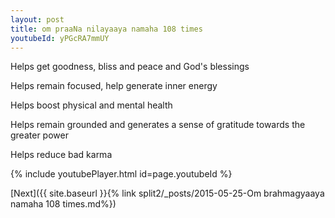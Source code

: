 ```yaml
---
layout: post
title: om praaNa nilayaaya namaha 108 times
youtubeId: yPGcRA7mmUY
---
```

 
 
Helps get goodness, bliss and peace and God's blessings
 
Helps remain focused, help generate inner energy 
 
Helps boost physical and mental health 
 
Helps remain grounded and generates a sense of gratitude towards the greater power 
 
Helps reduce bad karma
 
 
 
 


{% include youtubePlayer.html id=page.youtubeId %}
 
[Next]({{ site.baseurl }}{% link  split2/_posts/2015-05-25-Om brahmagyaaya namaha 108 times.md%})
 
